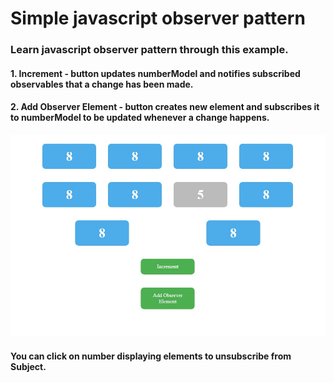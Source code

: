 # Simple javascript observer pattern

### Learn javascript observer pattern through this example.

#### 1. Increment - button updates numberModel and notifies subscribed observables that a change has been made.
#### 2. Add Observer Element - button creates new element and subscribes it to numberModel to be updated whenever a change happens.

![img](screenshot.jpg)

#### You can click on number displaying elements to unsubscribe from Subject.

